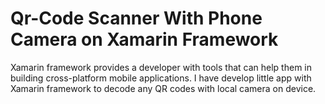 # Qr-Code Scanner With Phone Camera on Xamarin Framework

Xamarin framework provides a developer with tools that can help them in building cross-platform mobile applications. I have develop little app with Xamarin framework to decode any QR codes with local camera on device.
